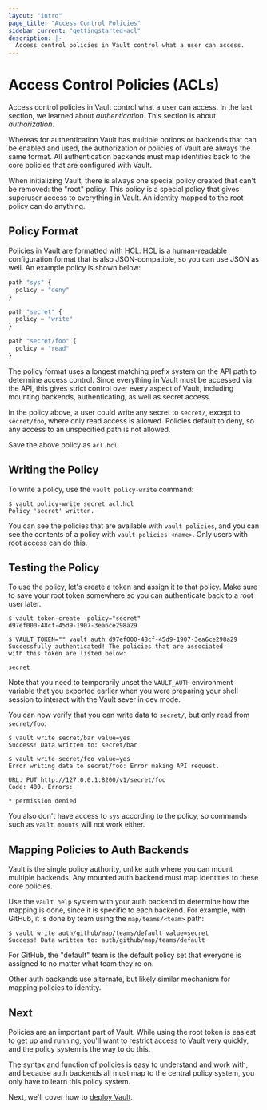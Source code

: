 ```yaml
---
layout: "intro"
page_title: "Access Control Policies"
sidebar_current: "gettingstarted-acl"
description: |-
  Access control policies in Vault control what a user can access.
---
```


# Access Control Policies (ACLs)

Access control policies in Vault control what a user can access. In
the last section, we learned about _authentication_. This section is
about _authorization_.

Whereas for authentication Vault has multiple options or backends that
can be enabled and used, the authorization or policies of Vault are always
the same format. All authentication backends must map identities back to
the core policies that are configured with Vault.

When initializing Vault, there is always one special policy created
that can't be removed: the "root" policy. This policy is a special policy
that gives superuser access to everything in Vault. An identity mapped to
the root policy can do anything.

## Policy Format

Policies in Vault are formatted with
[HCL](https://github.com/hashicorp/hcl). HCL is a human-readable configuration
format that is also JSON-compatible, so you can use JSON as well. An example
policy is shown below:

```javascript
path "sys" {
  policy = "deny"
}

path "secret" {
  policy = "write"
}

path "secret/foo" {
  policy = "read"
}
```

The policy format uses a longest matching prefix system on the API path
to determine access control. Since everything in Vault must be accessed
via the API, this gives strict control over every aspect of Vault, including
mounting backends, authenticating, as well as secret access.

In the policy above, a user could write any secret to `secret/`, except
to `secret/foo`, where only read access is allowed. Policies default to
deny, so any access to an unspecified path is not allowed.

Save the above policy as `acl.hcl`.

## Writing the Policy

To write a policy, use the `vault policy-write` command:

```
$ vault policy-write secret acl.hcl
Policy 'secret' written.
```

You can see the policies that are available with `vault policies`, and you
can see the contents of a policy with `vault policies <name>`. Only users with
root access can do this.

## Testing the Policy

To use the policy, let's create a token and assign it to that policy.
Make sure to save your root token somewhere so you can authenticate
back to a root user later.

```
$ vault token-create -policy="secret"
d97ef000-48cf-45d9-1907-3ea6ce298a29

$ VAULT_TOKEN="" vault auth d97ef000-48cf-45d9-1907-3ea6ce298a29
Successfully authenticated! The policies that are associated
with this token are listed below:

secret
```

Note that you need to temporarily unset the `VAULT_AUTH` environment
variable that you exported earlier when you were preparing your shell
session to interact with the Vault sever in dev mode.

You can now verify that you can write data to `secret/`, but only
read from `secret/foo`:

```
$ vault write secret/bar value=yes
Success! Data written to: secret/bar

$ vault write secret/foo value=yes
Error writing data to secret/foo: Error making API request.

URL: PUT http://127.0.0.1:8200/v1/secret/foo
Code: 400. Errors:

* permission denied
```

You also don't have access to `sys` according to the policy, so commands
such as `vault mounts` will not work either.

## Mapping Policies to Auth Backends

Vault is the single policy authority, unlike auth where you can mount
multiple backends. Any mounted auth backend must map identities to these
core policies.

Use the `vault help` system with your auth backend to determine how the
mapping is done, since it is specific to each backend. For example,
with GitHub, it is done by team using the `map/teams/<team>` path:

```
$ vault write auth/github/map/teams/default value=secret
Success! Data written to: auth/github/map/teams/default
```

For GitHub, the "default" team is the default policy set that everyone
is assigned to no matter what team they're on.

Other auth backends use alternate, but likely similar mechanism for
mapping policies to identity.

## Next

Policies are an important part of Vault. While using the root token
is easiest to get up and running, you'll want to restrict access to
Vault very quickly, and the policy system is the way to do this.

The syntax and function of policies is easy to understand and work
with, and because auth backends all must map to the central policy system,
you only have to learn this policy system.

Next, we'll cover how to [deploy Vault](/intro/getting-started/deploy.html).

